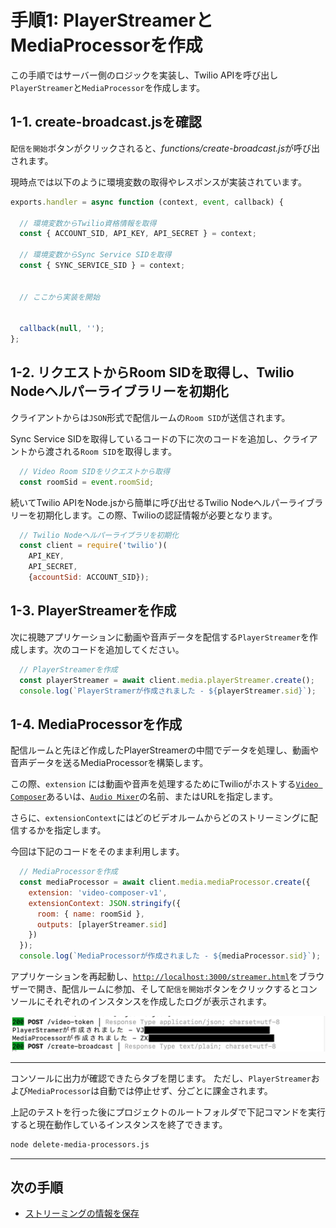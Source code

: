 # 手順1: PlayerStreamerとMediaProcessorを作成

この手順ではサーバー側のロジックを実装し、Twilio APIを呼び出し`PlayerStreamer`と`MediaProcessor`を作成します。

## 1-1. create-broadcast.jsを確認

`配信を開始`ボタンがクリックされると、*functions/create-broadcast.js*が呼び出されます。

現時点では以下のように環境変数の取得やレスポンスが実装されています。

```js
exports.handler = async function (context, event, callback) {

  // 環境変数からTwilio資格情報を取得
  const { ACCOUNT_SID, API_KEY, API_SECRET } = context;

  // 環境変数からSync Service SIDを取得
  const { SYNC_SERVICE_SID } = context;


  // ここから実装を開始


  callback(null, '');
};
```

## 1-2. リクエストからRoom SIDを取得し、Twilio Nodeヘルパーライブラリーを初期化

クライアントからは`JSON`形式で配信ルームの`Room SID`が送信されます。

Sync Service SIDを取得しているコードの下に次のコードを追加し、クライアントから渡される`Room SID`を取得します。

```js
  // Video Room SIDをリクエストから取得
  const roomSid = event.roomSid;
```

続いてTwilio APIをNode.jsから簡単に呼び出せるTwilio Nodeヘルパーライブラリーを初期化します。この際、Twilioの認証情報が必要となります。

```js
  // Twilio Nodeヘルパーライブラリを初期化
  const client = require('twilio')(
    API_KEY, 
    API_SECRET, 
    {accountSid: ACCOUNT_SID});
```

## 1-3. PlayerStreamerを作成

次に視聴アプリケーションに動画や音声データを配信する`PlayerStreamer`を作成します。次のコードを追加してください。

```js
  // PlayerStreamerを作成
  const playerStreamer = await client.media.playerStreamer.create();
  console.log(`PlayerStramerが作成されました - ${playerStreamer.sid}`);
```

## 1-4. MediaProcessorを作成

配信ルームと先ほど作成したPlayerStreamerの中間でデータを処理し、動画や音声データを送るMediaProcessorを構築します。

この際、`extension` には動画や音声を処理するためにTwilioがホストする[`Video Composer`](https://jp.twilio.com/docs/live/video-composer)あるいは、[`Audio Mixer`](https://jp.twilio.com/docs/live/audio-mixer)の名前、またはURLを指定します。

さらに、`extensionContext`にはどのビデオルームからどのストリーミングに配信するかを指定します。

今回は下記のコードをそのまま利用します。

```js
  // MediaProcessorを作成
  const mediaProcessor = await client.media.mediaProcessor.create({
    extension: 'video-composer-v1',
    extensionContext: JSON.stringify({
      room: { name: roomSid },
      outputs: [playerStreamer.sid]
    })
  });
  console.log(`MediaProcessorが作成されました - ${mediaProcessor.sid}`);
```

アプリケーションを再起動し、[`http://localhost:3000/streamer.html`](http://localhost:3000/streamer.html)をブラウザーで開き、配信ルームに参加、そして`配信を開始`ボタンをクリックするとコンソールにそれぞれのインスタンスを作成したログが表示されます。

![Streamer App](../../assets/02-streaming-started.png)

---------------------------

コンソールに出力が確認できたらタブを閉じます。
ただし、`PlayerStreamer`および`MediaProcessor`は自動では停止せず、分ごとに課金されます。

上記のテストを行った後にプロジェクトのルートフォルダで下記コマンドを実行すると現在動作しているインスタンスを終了できます。

```bash
node delete-media-processors.js
```
---------------------------

## 次の手順

- [ストリーミングの情報を保存](02-Save-Data.md)